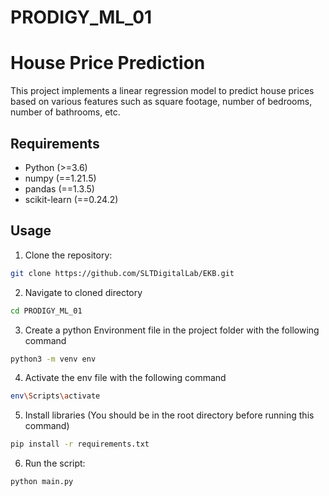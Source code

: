 # PRODIGY_ML_01
# House Price Prediction

This project implements a linear regression model to predict house prices based on various features such as square footage, number of bedrooms, number of bathrooms, etc.

## Requirements

- Python (>=3.6)
- numpy (==1.21.5)
- pandas (==1.3.5)
- scikit-learn (==0.24.2)

## Usage

1. Clone the repository:

```bash
git clone https://github.com/SLTDigitalLab/EKB.git
```
2. Navigate to cloned directory

```bash
cd PRODIGY_ML_01
```

3. Create a python Environment file in the project folder with the following command
```bash
python3 -m venv env
```

4. Activate the env file with the following command
```bash
env\Scripts\activate
```

5. Install libraries (You should be in the root directory before running this command)
```bash
pip install -r requirements.txt
```

6. Run the script:
```bash
python main.py
```




